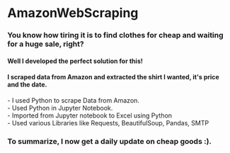 # AmazonWebScraping
<h3> You know how tiring it is to find clothes for cheap and waiting for a huge sale, right?</h3>
<h4> Well I developed the perfect solution for this!</h4>
<h4> I scraped data from Amazon and extracted the shirt I wanted, it's price and the date.</h4>
- I used Python to scrape Data from Amazon.
<br>
- Used Python in Jupyter Notebook.
<br>
- Imported from Jupyter notebook to Excel using Python
<br>
- Used various Libraries like Requests, BeautifulSoup, Pandas, SMTP
<br>

<h3>To summarize, I now get a daily update on cheap goods :).</h3>


